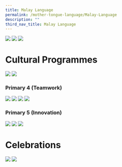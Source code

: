 ```yaml
---
title: Malay Language
permalink: /mother-tongue-language/Malay-Language
description: ""
third_nav_title: Malay Language
---
```

![](/images/Malay%20Dept%20Banner%2002.png)
![](/images/ML%20Vision%20Banner.png)
![](/images/ML%20Mission%20Banner.png)

# Cultural Programmes
![](/images/MLPicture1.png)
![](/images/MLPicture2.png)

### Primary 4 (Teamwork)
![](/images/LJ%20Malay%2001.jpg)
![](/images/LJ%20Malay%2003.jpg)
![](/images/LJ%20Malay%2004.jpg)
![](/images/LJ%20Malay%2005.jpg)

### Primary 5 (Innovation)
![](/images/p5lj1.jpg)
![](/images/p5lj2.jpg)
![](/images/p5lj3.jpg)

# Celebrations
![](/images/MlPicture3.png)
![](/images/MLPicture4.png)